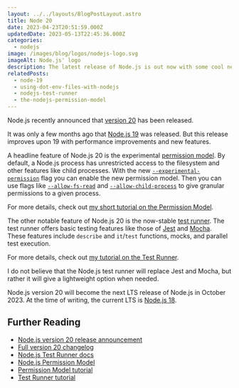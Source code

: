 ```yaml
---
layout: ../../layouts/BlogPostLayout.astro
title: Node 20
date: 2023-04-23T20:51:59.000Z
updatedDate: 2023-05-13T22:45:36.000Z
categories:
  - nodejs
image: /images/blog/logos/nodejs-logo.svg
imageAlt: Node.js' logo
description: The latest release of Node.js is out now with some cool new features.
relatedPosts:
  - node-19
  - using-dot-env-files-with-nodejs
  - nodejs-test-runner
  - the-nodejs-permission-model
---
```


Node.js recently announced that [version 20](https://nodejs.org/en/blog/announcements/v20-release-announce) has been released.

It was only a few months ago that [Node.js 19](../node-19/) was released. But this
release improves upon 19 with performance improvements and new features.

A headline feature of Node.js 20 is the experimental [permission model](https://nodejs.org/api/permissions.html#permission-model).
By default, a Node.js process has unrestricted access to the filesystem and other
features like child processes. With the new
[`--experimental-permission`](https://nodejs.org/api/cli.html#--experimental-permission)
flag you can enable the new permission model.
Then you can use flags like
[`--allow-fs-read`](https://nodejs.org/api/cli.html#--allow-fs-read) and
[`--allow-child-process`](https://nodejs.org/api/cli.html#--allow-child-process)
to give granular permissions to a given process.

For more details, check out [my short tutorial on the Permission Model](../the-nodejs-permission-model/).

The other notable feature of Node.js 20 is the now-stable [test runner](https://nodejs.org/api/test.html).
The test runner offers basic testing features like those of [Jest](https://jestjs.io/)
and [Mocha](https://mochajs.org/). These features include `describe` and `it`/`test`
functions, mocks, and parallel test execution.

For more details, check out [my tutorial on the Test Runner](../nodejs-test-runner/).

I do not believe that the Node.js test runner will replace Jest and Mocha, but rather
it will give a lightweight option when needed.

Node.js version 20 will become the next LTS release of Node.js in October 2023.
At the time of writing, the current LTS is [Node.js 18](https://nodejs.org/en/download).

## Further Reading

- [Node.js version 20 release announcement](https://nodejs.org/en/blog/announcements/v20-release-announce)
- [Full version 20 changelog](https://github.com/nodejs/node/releases/tag/v20.0.0)
- [Node.js Test Runner docs](https://nodejs.org/api/test.html)
- [Node.js Permission Model](https://nodejs.org/api/permissions.html#permission-model)
- [Permission Model tutorial](../the-nodejs-permission-model/)
- [Test Runner tutorial](../nodejs-test-runner/)
